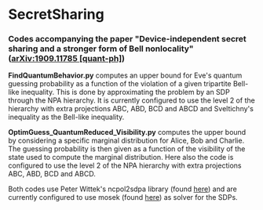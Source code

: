# SecretSharing 

### Codes accompanying the paper "Device-independent secret sharing and a stronger form of Bell nonlocality" ([arXiv:1909.11785 [quant-ph]](https://arxiv.org/abs/1909.11785))

**FindQuantumBehavior.py** computes an upper bound for Eve's quantum guessing probability as a function of the violation of a given tripartite Bell-like inequality. This is done by approximating the problem by an SDP through the NPA hierarchy. It is currently configured to use the level 2 of the hierarchy with extra projections ABC, ABD, BCD and ABCD and Sveltichny's inequality as the Bell-like inequality.

**OptimGuess_QuantumReduced_Visibility.py** computes the upper bound by considering a specific marginal distribution for Alice, Bob and Charlie. The guessing probability is then given as a function of the visibility of the state used to compute the marginal distribution. Here also the code is configured to use the level 2 of the NPA hierarchy with extra projections ABC, ABD, BCD and ABCD.

Both codes use Peter Wittek's ncpol2sdpa library (found [here](https://github.com/peterwittek/ncpol2sdpa)) and are currently configured to use mosek (found [here](https://www.mosek.com/)) as solver for the SDPs.
